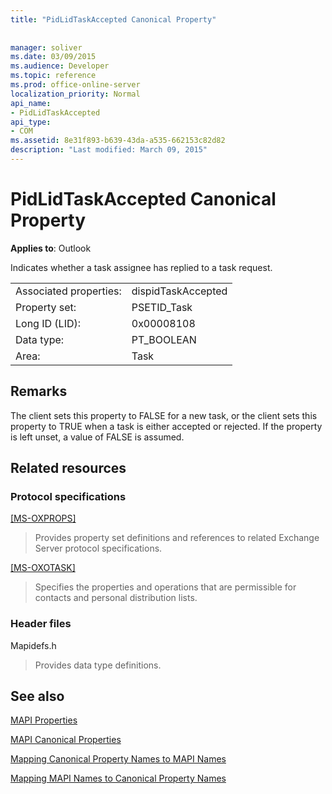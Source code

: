 ```yaml
---
title: "PidLidTaskAccepted Canonical Property"
 
 
manager: soliver
ms.date: 03/09/2015
ms.audience: Developer
ms.topic: reference
ms.prod: office-online-server
localization_priority: Normal
api_name:
- PidLidTaskAccepted
api_type:
- COM
ms.assetid: 8e31f893-b639-43da-a535-662153c82d82
description: "Last modified: March 09, 2015"
---
```


# PidLidTaskAccepted Canonical Property

  
  
**Applies to**: Outlook 
  
Indicates whether a task assignee has replied to a task request.
  
|||
|:-----|:-----|
|Associated properties:  <br/> |dispidTaskAccepted  <br/> |
|Property set:  <br/> |PSETID_Task  <br/> |
|Long ID (LID):  <br/> |0x00008108  <br/> |
|Data type:  <br/> |PT_BOOLEAN  <br/> |
|Area:  <br/> |Task  <br/> |
   
## Remarks

The client sets this property to FALSE for a new task, or the client sets this property to TRUE when a task is either accepted or rejected. If the property is left unset, a value of FALSE is assumed.
  
## Related resources

### Protocol specifications

[[MS-OXPROPS]](http://msdn.microsoft.com/library/f6ab1613-aefe-447d-a49c-18217230b148%28Office.15%29.aspx)
  
> Provides property set definitions and references to related Exchange Server protocol specifications.
    
[[MS-OXOTASK]](http://msdn.microsoft.com/library/55600ec0-6195-4730-8436-59c7931ef27e%28Office.15%29.aspx)
  
> Specifies the properties and operations that are permissible for contacts and personal distribution lists.
    
### Header files

Mapidefs.h
  
> Provides data type definitions.
    
## See also



[MAPI Properties](mapi-properties.md)
  
[MAPI Canonical Properties](mapi-canonical-properties.md)
  
[Mapping Canonical Property Names to MAPI Names](mapping-canonical-property-names-to-mapi-names.md)
  
[Mapping MAPI Names to Canonical Property Names](mapping-mapi-names-to-canonical-property-names.md)

